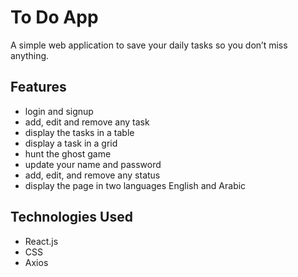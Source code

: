 # To Do App

A simple web application to save your daily tasks so you don’t miss anything.

## Features

- login and signup  
- add, edit and remove any task 
- display the tasks in a table  
- display a task in a grid  
- hunt the ghost game  
- update your name and password  
- add, edit, and remove any status
- display the page in two languages English and Arabic

## Technologies Used

- React.js  
- CSS  
- Axios  
